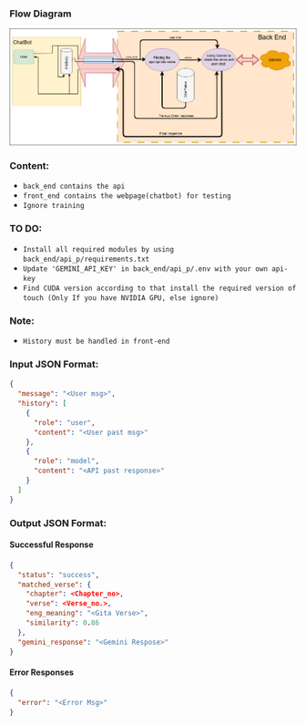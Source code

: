 ### Flow Diagram
![Alt Text](MADHAV_V1.0_Diagram.drawio.png) 
### Content:
- ` back_end contains the api `
- ` front_end contains the webpage(chatbot) for testing `
- ` Ignore training `
### TO DO:
- ` Install all required modules by using back_end/api_p/requirements.txt `
- ` Update 'GEMINI_API_KEY' in back_end/api_p/.env with your own api-key `
- ` Find CUDA version according to that install the required version of touch (Only If you have NVIDIA GPU, else ignore) `
### Note:
- ` History must be handled in front-end `
### Input JSON Format:
```json
{
  "message": "<User msg>",
  "history": [
    {
      "role": "user",
      "content": "<User past msg>"
    },
    {
      "role": "model",
      "content": "<API past response>"
    }
  ]
}
```
### Output JSON Format:
#### Successful Response
```json
{
  "status": "success",
  "matched_verse": {
    "chapter": <Chapter_no>,
    "verse": <Verse_no.>,
    "eng_meaning": "<Gita Verse>",
    "similarity": 0.86
  },
  "gemini_response": "<Gemini Respose>"
}
```
#### Error Responses
```json
{
  "error": "<Error Msg>"
}

```


    

